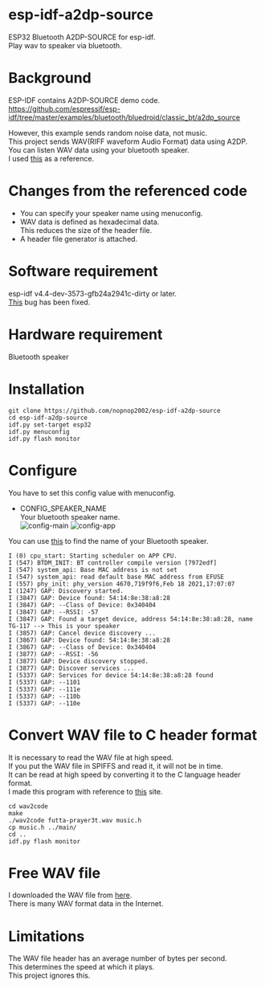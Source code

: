 # esp-idf-a2dp-source
ESP32 Bluetooth A2DP-SOURCE for esp-idf.   
Play wav to speaker via bluetooth.   

# Background   
ESP-IDF contains A2DP-SOURCE demo code.   
https://github.com/espressif/esp-idf/tree/master/examples/bluetooth/bluedroid/classic_bt/a2dp_source

However, this example sends random noise data, not music.   
This project sends WAV(RIFF waveform Audio Format) data using A2DP.   
You can listen WAV data using your bluetooth speaker.   
I used [this](https://github.com/admiralmaggie/esp32_bt_source) as a reference.

# Changes from the referenced code   
- You can specify your speaker name using menuconfig.   
- WAV data is defined as hexadecimal data.   
 This reduces the size of the header file.   
- A header file generator is attached.   

# Software requirement    
esp-idf v4.4-dev-3573-gfb24a2941c-dirty or later.   
[This](https://github.com/espressif/esp-idf/commit/52e7b99630288fd81d93b37f41b9eaca002b51b2) bug has been fixed.   


# Hardware requirement    
Bluetooth speaker

# Installation
```
git clone https://github.com/nopnop2002/esp-idf-a2dp-source
cd esp-idf-a2dp-source
idf.py set-target esp32
idf.py menuconfig
idf.py flash monitor
```

# Configure
You have to set this config value with menuconfig.   
- CONFIG_SPEAKER_NAME   
Your bluetooth speaker name.   
![config-main](https://user-images.githubusercontent.com/6020549/107940288-5c267300-6fcb-11eb-9323-dd8a6cf77c9a.jpg)
![config-app](https://user-images.githubusercontent.com/6020549/107940298-5e88cd00-6fcb-11eb-8c4a-28639db1df96.jpg)   

You can use [this](https://github.com/espressif/esp-idf/tree/master/examples/bluetooth/bluedroid/classic_bt/bt_discovery) to find the name of your Bluetooth speaker.   
```
I (0) cpu_start: Starting scheduler on APP CPU.
I (547) BTDM_INIT: BT controller compile version [7972edf]
I (547) system_api: Base MAC address is not set
I (547) system_api: read default base MAC address from EFUSE
I (557) phy_init: phy_version 4670,719f9f6,Feb 18 2021,17:07:07
I (1247) GAP: Discovery started.
I (3847) GAP: Device found: 54:14:8e:38:a8:28
I (3847) GAP: --Class of Device: 0x340404
I (3847) GAP: --RSSI: -57
I (3847) GAP: Found a target device, address 54:14:8e:38:a8:28, name TG-117 --> This is your speaker
I (3857) GAP: Cancel device discovery ...
I (3867) GAP: Device found: 54:14:8e:38:a8:28
I (3867) GAP: --Class of Device: 0x340404
I (3877) GAP: --RSSI: -56
I (3877) GAP: Device discovery stopped.
I (3877) GAP: Discover services ...
I (5337) GAP: Services for device 54:14:8e:38:a8:28 found
I (5337) GAP: --1101
I (5337) GAP: --111e
I (5337) GAP: --110b
I (5337) GAP: --110e
```

# Convert WAV file to C header format   
It is necessary to read the WAV file at high speed.   
If you put the WAV file in SPIFFS and read it, it will not be in time.   
It can be read at high speed by converting it to the C language header format.   
I made this program with reference to [this](https://blog.goo.ne.jp/lm324/e/ca93257fc9861a07bb6b8f27caa7d382) site.   

```
cd wav2code
make
./wav2code futta-prayer3t.wav music.h
cp music.h ../main/
cd ..
idf.py flash monitor
```

# Free WAV file   
I downloaded the WAV file from [here](https://music.futta.net/mp3.html).   
There is many WAV format data in the Internet.   

# Limitations   
The WAV file header has an average number of bytes per second.   
This determines the speed at which it plays.   
This project ignores this.   
